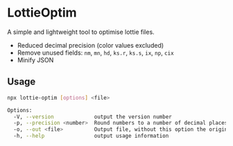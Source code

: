 # LottieOptim

A simple and lightweight tool to optimise lottie files.

  * Reduced decimal precision (color values excluded)
  * Remove unused fields: `nm`, `mn`, `hd`, `ks.r`, `ks.s`, `ix`, `np`, `cix`
  * Minify JSON

## Usage

```bash
npx lottie-optim [options] <file>

Options:
  -V, --version             output the version number
  -p, --precision <number>  Round numbers to a number of decimal places to reduce filesize (default: 2)
  -o, --out <file>          Output file, without this option the original file with be overridden
  -h, --help                output usage information
```
